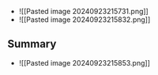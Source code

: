 * ![[Pasted image 20240923215731.png]]
* ![[Pasted image 20240923215832.png]]

## Summary
* ![[Pasted image 20240923215853.png]]